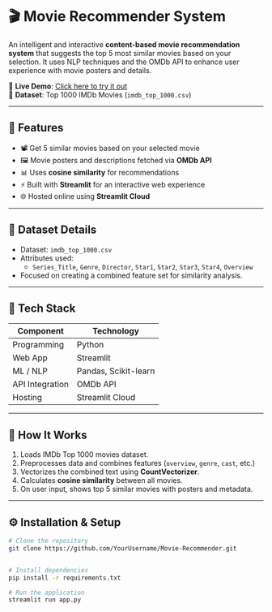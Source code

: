 # 🎬 Movie Recommender System

An intelligent and interactive **content-based movie recommendation system** that suggests the top 5 most similar movies based on your selection. It uses NLP techniques and the OMDb API to enhance user experience with movie posters and details.

🔗 **Live Demo**: [Click here to try it out](https://flix-recommender-by-sarad.streamlit.app/)  
📁 **Dataset**: Top 1000 IMDb Movies (`imdb_top_1000.csv`)

---

## 🚀 Features

- 📽️ Get 5 similar movies based on your selected movie
- 🖼️ Movie posters and descriptions fetched via **OMDb API**
- 📊 Uses **cosine similarity** for recommendations
- ⚡ Built with **Streamlit** for an interactive web experience
- 🌐 Hosted online using **Streamlit Cloud**

---

## 📂 Dataset Details

- Dataset: `imdb_top_1000.csv`
- Attributes used:
  - `Series_Title`, `Genre`, `Director`, `Star1`, `Star2`, `Star3`, `Star4`, `Overview`
- Focused on creating a combined feature set for similarity analysis.

---

## 🧰 Tech Stack

| Component        | Technology           |
|------------------|----------------------|
| Programming      | Python               |
| Web App          | Streamlit            |
| ML / NLP         | Pandas, Scikit-learn |
| API Integration  | OMDb API             |
| Hosting          | Streamlit Cloud      |

---

## 📌 How It Works

1. Loads IMDb Top 1000 movies dataset.
2. Preprocesses data and combines features (`overview`, `genre`, `cast`, etc.)
3. Vectorizes the combined text using **CountVectorizer**.
4. Calculates **cosine similarity** between all movies.
5. On user input, shows top 5 similar movies with posters and metadata.

---

## ⚙️ Installation & Setup

```bash
# Clone the repository
git clone https://github.com/YourUsername/Movie-Recommender.git


# Install dependencies
pip install -r requirements.txt

# Run the application
streamlit run app.py
